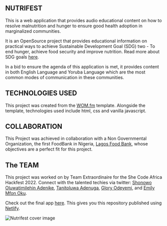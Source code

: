 ## NUTRIFEST
This is a web application that provides audio educational content on how to resolve malnutrition and hunger to ensure good health adoption in marginalized communities.

It is an OpenSource project that provides educational information on practical ways to achieve Sustainable Development Goal (SDG) two - To end
hunger, achieve food security and improve nutrition. Read more about SDG goals [here](https://sdgs.un.org/).

In a bid to ensure the agenda of  this application is met, it provides content in both English Language and Yoruba Language which are the most common modes of communication in these communities.

## TECHNOLOGIES USED
This project was created from the [WOM.fm](https://wom.fm) template. Alongside the template, technologies used include html, css and vanilla javascript.

## COLLABORATION
This Project was achieved in collaboration with a Non Governmental Organization, the first FoodBank in Nigeria,   [Lagos Food Bank](https://lagosfoodbank.org/), whose objectives are a perfect fit for this project.

## The TEAM
This project was worked on by Team Extraordinaire for the She Code Africa Hackfest 2022.
Connect with the talented techies via twitter:
[Shonowo Oluwatimilehin Adenike](https://twitter.com/Adenikemie_),
[Tanitoluwa Adenuga](https://twitter.com/adenugatani),
[Glory Odeyemi](https://twitter.com/GloryOdeyemi), and
[Emily Mfon Oku](https://twitter.com/mfon_emily).



Check out the final app [here](https://nutrifest.netlify.app/). This gives you this repository published using [Netlify](https://app.netlify.com/).

![Nutrifest cover image](https://i.imgur.com/LCMtJlA.png)




